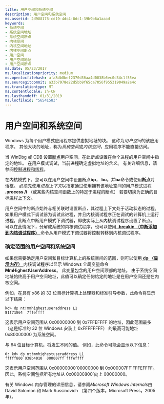 ```yaml
---
title: 用户空间和系统空间
description: 用户空间和系统空间
ms.assetid: 2d988178-cd19-4dc4-8dc1-39b9b6a1aaad
keywords:
- 系统空间
- 系统空间地址
- 系统空间断点
- 内核空间
- 内核空间地址
- 内核空间断点
- 用户空间
- 用户空间地址
- 用户空间断点
ms.date: 05/23/2017
ms.localizationpriority: medium
ms.openlocfilehash: afa8db8bef2370d36aa4d0038b6ec0d34c1f55ea
ms.sourcegitcommit: a33b7978e22d5bb9f65ca7056f955319049a2e4c
ms.translationtype: MT
ms.contentlocale: zh-CN
ms.lasthandoff: 01/31/2019
ms.locfileid: "56541583"
---
```

# <a name="user-space-and-system-space"></a>用户空间和系统空间


Windows 为每个用户模式应用程序提供虚拟地址的块。 这称为*用户空间*的该应用程序。 其他大块的地址，称为*系统空间*或*内核空间*，应用程序不能直接访问。

当 WinDbg 或 CDB 设置[断点](using-breakpoints.md)用户空间，在此断点设置在单个进程的用户空间中指定的地址。 在用户模式调试，当前进程确定虚拟地址的含义。 有关详细信息，请参阅[控制进程和线程](controlling-processes-and-threads.md)。

在内核模式下，您可以在用户空间中设置断点**bp**， **bu**，并**ba**命令或使用**断点**对话框。 必须先使用*进程上下文*以指定通过使用拥有该地址空间的用户模式进程 **.process /i** （或某些内核空间函数上的特定于进程的断点） 若要切换为正确的目标[进程上下文](changing-contexts.md#process-context)。

用户空间中的断点始终与相关联时设置断点，其过程上下文处于活动状态的过程。 如果用户模式下调试器为调试此进程，并且内核调试程序正在调试的计算机上运行进程，此断点中断用户模式下调试器，即使实际上从内核调试程序设置了断点。 可以在此情况下，分解成系统的内核调试程序，也可以使用[ **.breakin （中断添加到内核调试程序）** ](-breakin--break-to-the-kernel-debugger-.md)命令从用户模式下调试器将控制转移到内核调试程序。

### <a name="span-iddeterminingtherangeofuserspaceandsystemspacespanspan-iddeterminingtherangeofuserspaceandsystemspacespandetermining-the-range-of-user-space-and-system-space"></a><span id="determining_the_range_of_user_space_and_system_space"></span><span id="DETERMINING_THE_RANGE_OF_USER_SPACE_AND_SYSTEM_SPACE"></span>确定范围的用户空间和系统空间

如果您需要确定用户空间和目标计算机上的系统空间的范围，则可以使用[ **dp （显示内存）** ](d--da--db--dc--dd--dd--df--dp--dq--du--dw--dw--dyb--dyd--display-memor.md)内核调试程序以显示 Windows 全局变量命令**MmHighestUserAddress**。 此变量包含的用户空间顶部的地址。 由于系统空间地址始终高于用户空间地址，此值可以确定任何给定的地址是在用户空间还是在内核空间。

例如，在具有 x86 的 32 位目标计算机上处理器和标准引导参数，此命令将显示以下结果：

```dbgcmd
kd> dp nt!mmhighestuseraddress L1 
81f71864  7ffeffff 
```

这表示用户空间范围从 0x00000000 到 0x7FFEFFFF 的地址，因此范围最多 （这是标准的 32 位 Windows 安装上 0xFFFFFFFF） 的最高可能地址 0x80000000 为系统空间。

与 64 位目标计算机，将发生不同的值。 例如，此命令可能会显示以下信息：

```dbgcmd
0: kd> dp nt!mmhighestuseraddress L1 
fffff800`038b4010  000007ff`fffeffff 
```

这表示用户空间范围从 0x00000000\`00000000 到 0x000007FF\`FFFEFFFF。 因此，系统空间包括所有地址从 0x00000800\`向上 00000000。

有关 Windows 内存管理的详细信息，请参阅*Microsoft Windows Internals*由 David Solomon 和 Mark Russinovich （第四个版本，Microsoft Press，2005年）。

 

 





